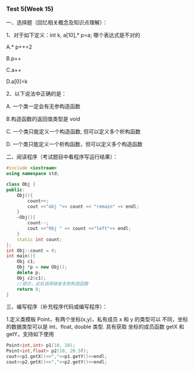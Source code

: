 ### Test 5(Week 15)

一、选择题（回忆相关概念及知识点理解）：

1、对于如下定义：int k, a[10],\* p=a; 哪个表达式是不对的 

A.\* p++=2

B.p++

C.a++

D.a[0]=k  



2、以下说法中正确的是： 

A. 一个类一定会有无参构造函数

B.构造函数的返回值类型是 void 

C. 一个类只能定义一个构造函数, 但可以定义多个析构函数

D. 一个类只能定义一个析构函数，但可以定义多个构造函数 



二、阅读程序（考试题目中看程序写运行结果）：

```c++
#include <iostream>
using namespace std;

class Obj {
public:
    Obj(){
        count++;
        cout <<"obj "<< count << "remain" << endl;
    }
    ~Obj(){
        count--;
        cout <<"Obj " << count <<"left"<< endl;
    }
    static int count;
};
int Obj::count = 0;
int main(){
    Obj c1;
    Obj *p = new Obj();
    delete p;
    Obj c2(c1); 
    //提示，此处调用缺省复制构造函数
    return 0;
}
```



三、编写程序（补充程序代码或编写程序）：

1.定义类模板 Point，有两个坐标(x,y)，私有成员 x 和 y 的类型可以 不同，坐标的数据类型可以是 int、float, double 类型. 具有获取 坐标的成员函数 getX 和 getY，支持如下使用

```cpp
Point<int,int> p1(10, 20); 
Point<int,float> p2(10, 20.5f); 
cout<<p1.getX()<<","<<p1.getY()<<endl;
cout<<p2.getX()<<","<<p2.getY()<<endl;
```

